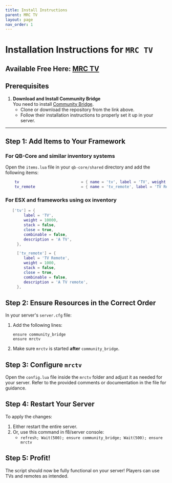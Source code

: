 ```yaml
---
title: Install Instructions
parent: MRC TV
layout: page
nav_order: 1
---
```

# Installation Instructions for `MRC TV`

## Available Free Here: [MRC TV](https://mrcscripts.tebex.io/)

## Prerequisites
1. **Download and Install Community Bridge**  
   You need to install [Community Bridge](https://github.com/The-Order-Of-The-Sacred-Framework/community_bridge/tree/dev).  
   - Clone or download the repository from the link above.  
   - Follow their installation instructions to properly set it up in your server.

---

## Step 1: Add Items to Your Framework

### For QB-Core and similar inventory systems
Open the `items.lua` file in your `qb-core/shared` directory and add the following items:

```lua
    tv                           = { name = 'tv', label = 'TV', weight = 10000, type = 'item', image = 'tv.png', unique = true, useable = true, shouldClose = true, combinable = false, description = 'A TV' },
    tv_remote                    = { name = 'tv_remote', label = 'TV Remote', weight = 1000, type = 'item', image = 'tv_remote.png', unique = true, useable = true, shouldClose = true, combinable = false, description = 'A TV remote' },
```

### For ESX and frameworks using ox inventory
```lua
   ['tv'] = {
        label = 'TV',
        weight = 10000,
        stack = false,
        close = true,
        combinable = false,
        description = 'A TV',
     },

     ['tv_remote'] = {
        label = 'TV Remote',
        weight = 1000,
        stack = false,
        close = true,
        combinable = false,
        description = 'A TV remote',
     },
```


## Step 2: Ensure Resources in the Correct Order
In your server's `server.cfg` file:  
1. Add the following lines:

   ```plaintext
   ensure community_bridge
   ensure mrctv
   ```

2. Make sure `mrctv` is started **after** `community_bridge`.



## Step 3: Configure `mrctv`
Open the `config.lua` file inside the `mrctv` folder and adjust it as needed for your server. Refer to the provided comments or documentation in the file for guidance.



## Step 4: Restart Your Server
To apply the changes:  
1. Either restart the entire server.  
2. Or, use this command in f8/server console:
   - `refresh; Wait(500); ensure community_bridge; Wait(500); ensure mrctv`


## Step 5: Profit!
The script should now be fully functional on your server! Players can use TVs and remotes as intended.
